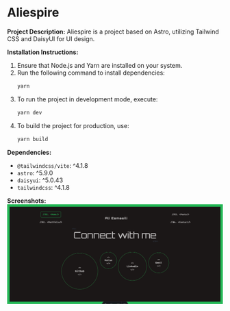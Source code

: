 # Aliespire

**Project Description:**
Aliespire is a project based on Astro, utilizing Tailwind CSS and DaisyUI for UI design.

**Installation Instructions:**

1. Ensure that Node.js and Yarn are installed on your system.
2. Run the following command to install dependencies:
   ```bash
   yarn
   ```
3. To run the project in development mode, execute:
   ```bash
   yarn dev
   ```
4. To build the project for production, use:
   ```bash
   yarn build
   ```

**Dependencies:**

- `@tailwindcss/vite`: ^4.1.8
- `astro`: ^5.9.0
- `daisyui`: ^5.0.43
- `tailwindcss`: ^4.1.8

**Screenshots:**
![Aliespire Screenshot](./screenshots/aliespire-shot.png)
